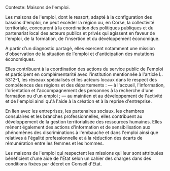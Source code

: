 Contexte: Maisons de l'emploi.

Les maisons de l'emploi, dont le ressort, adapté à la configuration des bassins d'emploi, ne peut excéder la région ou, en Corse, la collectivité territoriale, concourent à la coordination des politiques publiques et du partenariat local des acteurs publics et privés qui agissent en faveur de l'emploi, de la formation, de l'insertion et du développement économique.

A partir d'un diagnostic partagé, elles exercent notamment une mission d'observation de la situation de l'emploi et d'anticipation des mutations économiques.

Elles contribuent à la coordination des actions du service public de l'emploi et participent en complémentarité avec l'institution mentionnée à l'article L. 5312-1, les réseaux spécialisés et les acteurs locaux dans le respect des compétences des régions et des départements : — à l'accueil, l'information, l'orientation et l'accompagnement des personnes à la recherche d'une formation ou d'un emploi ; — au maintien et au développement de l'activité et de l'emploi ainsi qu'à l'aide à la création et à la reprise d'entreprise.

En lien avec les entreprises, les partenaires sociaux, les chambres consulaires et les branches professionnelles, elles contribuent au développement de la gestion territorialisée des ressources humaines. Elles mènent également des actions d'information et de sensibilisation aux phénomènes des discriminations à l'embauche et dans l'emploi ainsi que relatives à l'égalité professionnelle et à la réduction des écarts de rémunération entre les femmes et les hommes.

Les maisons de l'emploi qui respectent les missions qui leur sont attribuées bénéficient d'une aide de l'Etat selon un cahier des charges dans des conditions fixées par décret en Conseil d'Etat.